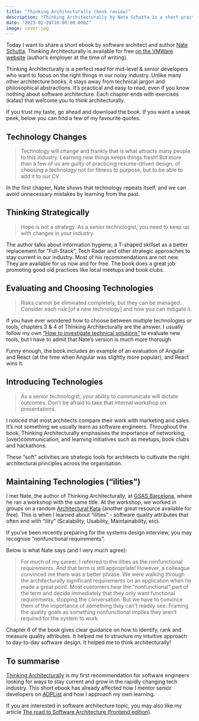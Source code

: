 ```yaml
---
title: "Thinking Architecturally (book review)"
description: "Thinking Architecturally by Nate Schutta is a short practical book for developers who want to stay current and grow in the rapidly changing tech industry. My favourite part is about “ilities”. Read on to learn more."
date: "2023-02-28T10:00:00.000Z"
image: cover.jpg
---
```


Today I want to share a short ebook by software architect and author [Nate Schutta](https://twitter.com/ntschutta). Thinking Architecturally is available for free [on the VMWare website](https://tanzu.vmware.com/content/ebooks/thinking-architecturally) (author’s employer at the time of writing).

Thinking Architecturally is a perfect read for mid-level & senior developers who want to focus on the right things in our noisy industry. Unlike many other architecture books, it stays away from technical jargon and philosophical abstractions. It’s practical and easy to read, even if you know nothing about software architecture. Each chapter ends with exercises (katas) that welcome you to think architecturally.

If you trust my taste, go ahead and download the book. If you want a sneak peek, below you can find a few of my favourite quotes.

## Technology Changes

> Technology will change and frankly that is what attracts many people to this industry. Learning new things keeps things fresh! But more than a few of us are guilty of practicing resume-driven design, of choosing a technology not for fitness to purpose, but to be able to add it to our CV.

In the first chapter, Nate shows that technology repeats itself, and we can avoid unnecessary mistakes by learning from the past.

## Thinking Strategically

> Hope is not a strategy. As a senior technologist, you need to keep up with changes in your industry.

The author talks about information hygiene, a T-shaped skillset as a better replacement for “Full-Stack”, Tech Radar and other strategic approaches to stay current in our industry. Most of his recommendations are not new. They are available for us now and for free. The book does a great job promoting good old practices like local meetups and book clubs.

## Evaluating and Choosing Technologies

> Risks cannot be eliminated completely, but they can be managed. Consider each risk [of a new technology] and how you can mitigate it.

If you have ever wondered how to choose between multiple technologies or tools, chapters 3 & 4 of Thinking Architecturally are the answer. I usually follow my own [“How to investigate technical solutions”](https://kalabro.tech/tech-lead-investigate/) to evaluate new tools, but I have to admit that Nate’s version is much more thorough.

Funny enough, the book includes an example of an evaluation of Angular and React (at the time when Angular was slightly more popular), and React wins it.

## Introducing Technologies

> As a senior technologist, your ability to communicate will dictate outcomes. Don’t be afraid to take that internal workshop on presentations.

I noticed that most architects compare their work with marketing and sales. It’s not something we usually learn as software engineers. Throughout the book, Thinking Architecturally emphasises the importance of networking, (over)communication, and learning initiatives such as meetups, book clubs and hackathons.

These “soft” activities are strategic tools for architects to cultivate the right architectural principles across the organisation.


## Maintaining Technologies (“ilities”)

I met Nate, the author of Thinking Architecturally, at [GSAS Barcelona](https://gsas.io/), where he ran a workshop with the same title. At the workshop, we worked in groups on a random [Architectural Kata](http://fundamentalsofsoftwarearchitecture.com/katas/) (another great resource available for free). This is when I learned about “ilities” - software quality attributes that often end with “ility” (Scalability, Usability, Maintainability, etc).

If you’ve been recently preparing for the systems design interview, you may recognise “nonfunctional requirements”.

Below is what Nate says (and I very much agree):

> For much of my career, I referred to the ilities as the nonfunctional requirements. And that term is still appropriate! However, a colleague convinced me there was a better phrase. We were walking through the architecturally significant requirements on an application when he made a great point. Most customers hear the “nonfunctional” part of the term and decide immediately that they only want functional requirements, stopping the conversation. But we have to convince them of the importance of something they can’t readily see. Framing the quality goals as something nonfunctional implies they aren’t required for the system to work.

Chapter 6 of the book gives clear guidance on how to identify, rank and measure quality attributes. It helped me to structure my intuitive approach to day-to-day software design. It helped me to think architecturally!

## To summarise

[Thinking Architecturally](https://tanzu.vmware.com/content/ebooks/thinking-architecturally) is my first recommendation for software engineers looking for ways to stay current and grow in the rapidly changing tech industry. This short ebook has already affected how I mentor senior developers on [ADPList](https://adplist.org/mentors/kate-marshalkina) and how I approach my own learning.

If you are interested in software architecture topic, you may also like my article [The road to Software Architecture (frontend edition)](https://kalabro.tech/road-to-software-architecture-frontend-edition/).
